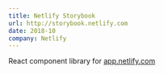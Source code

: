 ```yaml
---
title: Netlify Storybook
url: http://storybook.netlify.com
date: 2018-10
company: Netlify
---
```


React component library for [app.netlify.com](http://app.netlify.com)